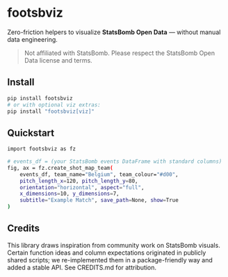 # footsbviz

Zero-friction helpers to visualize **StatsBomb Open Data** — without manual data engineering.

> Not affiliated with StatsBomb. Please respect the StatsBomb Open Data license and terms.

## Install

```bash
pip install footsbviz
# or with optional viz extras:
pip install "footsbviz[viz]"
```

## Quickstart
```bash
import footsbviz as fz

# events_df = (your StatsBomb events DataFrame with standard columns)
fig, ax = fz.create_shot_map_team(
    events_df, team_name="Belgium", team_colour="#d00",
    pitch_length_x=120, pitch_length_y=80,
    orientation="horizontal", aspect="full",
    x_dimensions=10, y_dimensions=7,
    subtitle="Example Match", save_path=None, show=True
)
```
## Credits

This library draws inspiration from community work on StatsBomb visuals. Certain function ideas and column expectations originated in publicly shared scripts; we re-implemented them in a package-friendly way and added a stable API. See CREDITS.md for attribution.

